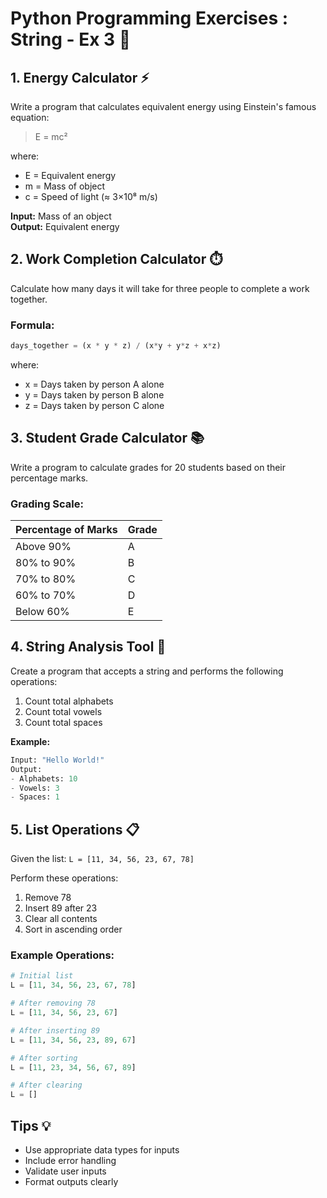 # Python Programming Exercises : String - Ex 3 🚀

## 1. Energy Calculator ⚡
Write a program that calculates equivalent energy using Einstein's famous equation:
> E = mc²

where:
- E = Equivalent energy
- m = Mass of object
- c = Speed of light (≈ 3×10⁸ m/s)

**Input:** Mass of an object  
**Output:** Equivalent energy

## 2. Work Completion Calculator ⏱️
Calculate how many days it will take for three people to complete a work together.

### Formula:
```python
days_together = (x * y * z) / (x*y + y*z + x*z)
```
where:
- x = Days taken by person A alone
- y = Days taken by person B alone
- z = Days taken by person C alone

## 3. Student Grade Calculator 📚
Write a program to calculate grades for 20 students based on their percentage marks.

### Grading Scale:
| Percentage of Marks | Grade |
|:-------------------|:------|
| Above 90%          | A     |
| 80% to 90%        | B     |
| 70% to 80%        | C     |
| 60% to 70%        | D     |
| Below 60%         | E     |

## 4. String Analysis Tool 📝
Create a program that accepts a string and performs the following operations:

1. Count total alphabets
2. Count total vowels
3. Count total spaces

**Example:**
```python
Input: "Hello World!"
Output:
- Alphabets: 10
- Vowels: 3
- Spaces: 1
```

## 5. List Operations 📋
Given the list: `L = [11, 34, 56, 23, 67, 78]`

Perform these operations:
1. Remove 78
2. Insert 89 after 23
3. Clear all contents
4. Sort in ascending order

### Example Operations:
```python
# Initial list
L = [11, 34, 56, 23, 67, 78]

# After removing 78
L = [11, 34, 56, 23, 67]

# After inserting 89
L = [11, 34, 56, 23, 89, 67]

# After sorting
L = [11, 23, 34, 56, 67, 89]

# After clearing
L = []
```

## Tips 💡
- Use appropriate data types for inputs
- Include error handling
- Validate user inputs
- Format outputs clearly
